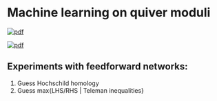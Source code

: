 # Machine learning on quiver moduli

[![pdf](https://github.com/giannipetrella/machine-learning-quiver-moduli/actions/workflows/pdf.yml/badge.svg)](https://github.com/giannipetrella/machine-learning-quiver-moduli/actions/workflows/pdf.yml)

[![pdf](https://img.shields.io/badge/pdf-note-green)](https://github.com/giannipetrella/machine-learning-quiver-moduli/blob/build/note.pdf)

## Experiments with feedforward networks:

1. Guess Hochschild homology
2. Guess max{LHS/RHS | Teleman inequalities}
